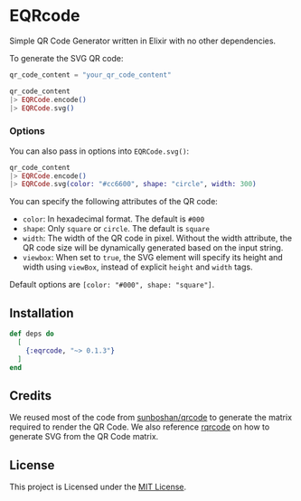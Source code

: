 # EQRcode

Simple QR Code Generator written in Elixir with no other dependencies.

To generate the SVG QR code:

```elixir
qr_code_content = "your_qr_code_content"

qr_code_content
|> EQRCode.encode()
|> EQRCode.svg()
```

### Options

You can also pass in options into `EQRCode.svg()`:

```elixir
qr_code_content
|> EQRCode.encode()
|> EQRCode.svg(color: "#cc6600", shape: "circle", width: 300)
```

You can specify the following attributes of the QR code:

* `color`: In hexadecimal format. The default is `#000`
* `shape`: Only `square` or `circle`. The default is `square`
* `width`: The width of the QR code in pixel. Without the width attribute, the QR code size will be dynamically generated based on the input string.
* `viewbox`: When set to `true`, the SVG element will specify its height and width using `viewBox`, instead of explicit `height` and `width` tags.

Default options are `[color: "#000", shape: "square"]`.

## Installation

```elixir
def deps do
  [
    {:eqrcode, "~> 0.1.3"}
  ]
end
```

## Credits

We reused most of the code from [sunboshan/qrcode](https://github.com/sunboshan/qrcode) to generate the matrix required to render the QR Code. We also reference [rqrcode](https://github.com/whomwah/rqrcode) on how to generate SVG from the QR Code matrix.

## License

This project is Licensed under the [MIT License](https://github.com/SiliconJungles/eqrcode/blob/master/LICENSE).
